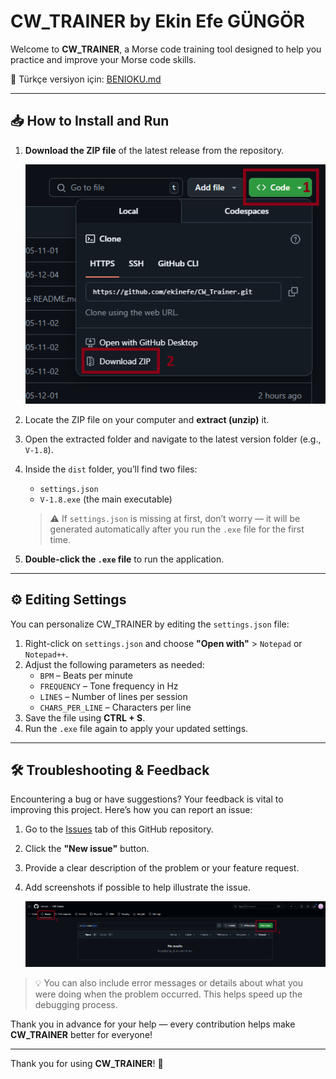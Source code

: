 # CW_TRAINER by Ekin Efe GÜNGÖR

Welcome to **CW_TRAINER**, a Morse code training tool designed to help you practice and improve your Morse code skills.

📄 Türkçe versiyon için: [BENIOKU.md](BENIOKU.md)

---

## 📥 How to Install and Run

1. **Download the ZIP file** of the latest release from the repository.

   ![Morse Trainer Screenshot](Navigation_Pictures/1.png)

2. Locate the ZIP file on your computer and **extract (unzip)** it.
3. Open the extracted folder and navigate to the latest version folder (e.g., `V-1.8`).
4. Inside the `dist` folder, you’ll find two files:
   - `settings.json`
   - `V-1.8.exe` (the main executable)

   > ⚠️ If `settings.json` is missing at first, don’t worry — it will be generated automatically after you run the `.exe` file for the first time.

5. **Double-click the `.exe` file** to run the application.

---

## ⚙️ Editing Settings

You can personalize CW_TRAINER by editing the `settings.json` file:

1. Right-click on `settings.json` and choose **"Open with"** > `Notepad` or `Notepad++`.
2. Adjust the following parameters as needed:
   - `BPM` – Beats per minute
   - `FREQUENCY` – Tone frequency in Hz
   - `LINES` – Number of lines per session
   - `CHARS_PER_LINE` – Characters per line
3. Save the file using **CTRL + S**.
4. Run the `.exe` file again to apply your updated settings.

---

## 🛠 Troubleshooting & Feedback

Encountering a bug or have suggestions? Your feedback is vital to improving this project. Here’s how you can report an issue:

1. Go to the [Issues](https://github.com/YourUsernameHere/RepoNameHere/issues) tab of this GitHub repository.
2. Click the **"New issue"** button.
3. Provide a clear description of the problem or your feature request.
4. Add screenshots if possible to help illustrate the issue.

   ![New Issue Example](Navigation_Pictures/3.png)

> 💡 You can also include error messages or details about what you were doing when the problem occurred. This helps speed up the debugging process.

Thank you in advance for your help — every contribution helps make **CW_TRAINER** better for everyone!

---

Thank you for using **CW_TRAINER**! 🚀

